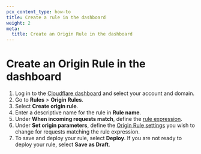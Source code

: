 ```yaml
---
pcx_content_type: how-to
title: Create a rule in the dashboard
weight: 2
meta:
  title: Create an Origin Rule in the dashboard
---
```


# Create an Origin Rule in the dashboard

1. Log in to the [Cloudflare dashboard](https://dash.cloudflare.com) and select your account and domain.
2. Go to **Rules** > **Origin Rules**.
3. Select **Create origin rule**.
4. Enter a descriptive name for the rule in **Rule name**.
5. Under **When incoming requests match**, define the [rule expression](/firewall/cf-dashboard/edit-expressions/).
6. Under **Set origin parameters**, define the [Origin Rule settings](/rules/origin-rules/features/) you wish to change for requests matching the rule expression.
7. To save and deploy your rule, select **Deploy**. If you are not ready to deploy your rule, select **Save as Draft**.
